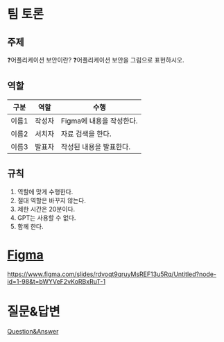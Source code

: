 # 팀 토론

## 주제

❓어플리케이션 보안이란?
❓어플리케이션 보안을 그림으로 표현하시오.

## 역할

| 구분  | 역할  | 수행               |
| --- | --- | ---------------- |
| 이름1 | 작성자 | Figma에 내용을 작성한다. |
| 이름2 | 서치자 | 자료 검색을 한다.       |
| 이름3 | 발표자 | 작성된 내용을 발표한다.    |

## 규칙

1. 역할에 맞게 수행한다.
2. 절대 역할은 바꾸지 않는다.
3. 제한 시간은 20분이다.
4. GPT는 사용할 수 없다.
5. 함께 한다.

# [Figma](../../utils/Figma.md)

https://www.figma.com/slides/rdvoqt9qruyMsREF13u5Rq/Untitled?node-id=1-98&t=bWYVeF2vKoRBxRuT-1

# 질문&답변
[Question&Answer](../../notice/Question&Answer.md)